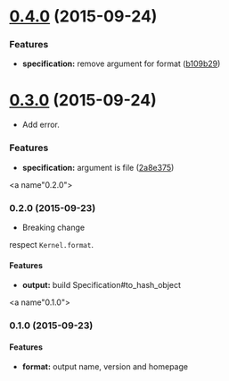 <a name="0.4.0"></a>
# [0.4.0](https://github.com/packsaddle/ruby-parse_gemspec/compare/v0.3.0...v0.4.0) (2015-09-24)


### Features

* **specification:** remove argument for format ([b109b29](https://github.com/packsaddle/ruby-parse_gemspec/commit/b109b29))



<a name="0.3.0"></a>
# [0.3.0](https://github.com/packsaddle/ruby-parse_gemspec/compare/v0.2.0...v0.3.0) (2015-09-24)

* Add error.


### Features

* **specification:** argument is file ([2a8e375](https://github.com/packsaddle/ruby-parse_gemspec/commit/2a8e375))



<a name"0.2.0"></a>
### 0.2.0 (2015-09-23)

* Breaking change

respect `Kernel.format`.


#### Features

* **output:** build Specification#to_hash_object


<a name"0.1.0"></a>
### 0.1.0 (2015-09-23)

#### Features

* **format:** output name, version and homepage
